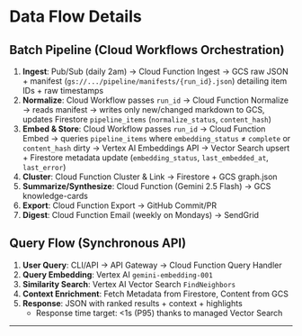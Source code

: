 # Data Flow Details

## Batch Pipeline (Cloud Workflows Orchestration)

1. **Ingest**: Pub/Sub (daily 2am) → Cloud Function Ingest → GCS raw JSON + manifest (`gs://.../pipeline/manifests/{run_id}.json`) detailing item IDs + raw timestamps
2. **Normalize**: Cloud Workflow passes `run_id` → Cloud Function Normalize → reads manifest → writes only new/changed markdown to GCS, updates Firestore `pipeline_items` (`normalize_status`, `content_hash`)
3. **Embed & Store**: Cloud Workflow passes `run_id` → Cloud Function Embed → queries `pipeline_items` where `embedding_status` ≠ `complete` or `content_hash` dirty → Vertex AI Embeddings API → Vector Search upsert + Firestore metadata update (`embedding_status`, `last_embedded_at`, `last_error`)
4. **Cluster**: Cloud Function Cluster & Link → Firestore + GCS graph.json
5. **Summarize/Synthesize**: Cloud Function (Gemini 2.5 Flash) → GCS knowledge-cards
6. **Export**: Cloud Function Export → GitHub Commit/PR
7. **Digest**: Cloud Function Email (weekly on Mondays) → SendGrid

## Query Flow (Synchronous API)

1. **User Query**: CLI/API → API Gateway → Cloud Function Query Handler
2. **Query Embedding**: Vertex AI `gemini-embedding-001`
3. **Similarity Search**: Vertex AI Vector Search `FindNeighbors`
4. **Context Enrichment**: Fetch Metadata from Firestore, Content from GCS
5. **Response**: JSON with ranked results + context + highlights
   - Response time target: <1s (P95) thanks to managed Vector Search

---
